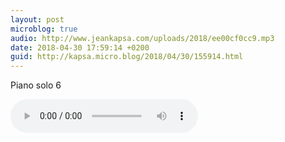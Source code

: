 ```yaml
---
layout: post
microblog: true
audio: http://www.jeankapsa.com/uploads/2018/ee00cf0cc9.mp3
date: 2018-04-30 17:59:14 +0200
guid: http://kapsa.micro.blog/2018/04/30/155914.html
---
```

Piano solo 6

<audio controls="controls" src="http://www.jeankapsa.com/uploads/2018/ee00cf0cc9.mp3" />
